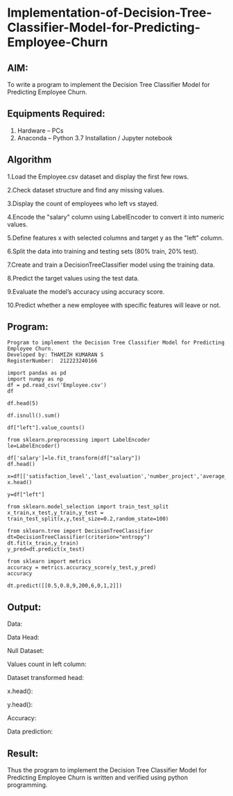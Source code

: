 # Implementation-of-Decision-Tree-Classifier-Model-for-Predicting-Employee-Churn

## AIM:
To write a program to implement the Decision Tree Classifier Model for Predicting Employee Churn.

## Equipments Required:
1. Hardware – PCs
2. Anaconda – Python 3.7 Installation / Jupyter notebook

## Algorithm
1.Load the Employee.csv dataset and display the first few rows.

2.Check dataset structure and find any missing values.

3.Display the count of employees who left vs stayed.

4.Encode the "salary" column using LabelEncoder to convert it into numeric values.

5.Define features x with selected columns and target y as the "left" column.

6.Split the data into training and testing sets (80% train, 20% test).

7.Create and train a DecisionTreeClassifier model using the training data.

8.Predict the target values using the test data.

9.Evaluate the model’s accuracy using accuracy score.

10.Predict whether a new employee with specific features will leave or not.
## Program:
```
Program to implement the Decision Tree Classifier Model for Predicting Employee Churn.
Developed by: THAMIZH KUMARAN S
RegisterNumber:  212223240166
```
```
import pandas as pd
import numpy as np
df = pd.read_csv('Employee.csv')
df

df.head(5)

df.isnull().sum()

df["left"].value_counts()

from sklearn.preprocessing import LabelEncoder
le=LabelEncoder()

df['salary']=le.fit_transform(df["salary"])
df.head()

x=df[['satisfaction_level','last_evaluation','number_project','average_montly_hours','time_spend_company','Work_accident','promotion_last_5years','salary']]
x.head()

y=df["left"]

from sklearn.model_selection import train_test_split
x_train,x_test,y_train,y_test = train_test_split(x,y,test_size=0.2,random_state=100)

from sklearn.tree import DecisionTreeClassifier
dt=DecisionTreeClassifier(criterion="entropy")
dt.fit(x_train,y_train)
y_pred=dt.predict(x_test)

from sklearn import metrics
accuracy = metrics.accuracy_score(y_test,y_pred)
accuracy

dt.predict([[0.5,0.8,9,200,6,0,1,2]])
```

## Output:

Data:


Data Head:


Null Dataset:


Values count in left column:


Dataset transformed head:


x.head():


y.head():


Accuracy:


Data prediction:



## Result:
Thus the program to implement the  Decision Tree Classifier Model for Predicting Employee Churn is written and verified using python programming.
